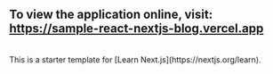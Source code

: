 ## To view the application online, visit: https://sample-react-nextjs-blog.vercel.app  

<br>
This is a starter template for [Learn Next.js](https://nextjs.org/learn).
